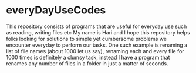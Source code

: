 # everyDayUseCodes
This repository consists of programs that are useful for everyday use such as reading, writing files etc
My name is Hari and I hope this repository helps folks looking for solutions to simple yet cumbersome problems we encounter everyday to perform our tasks. One such example is renaming a list of file names (about 1000 let us say), renaming each and every file for 1000 times is definitely a clumsy task, instead I have a program that renames any number of files in a folder in just a matter of seconds.
